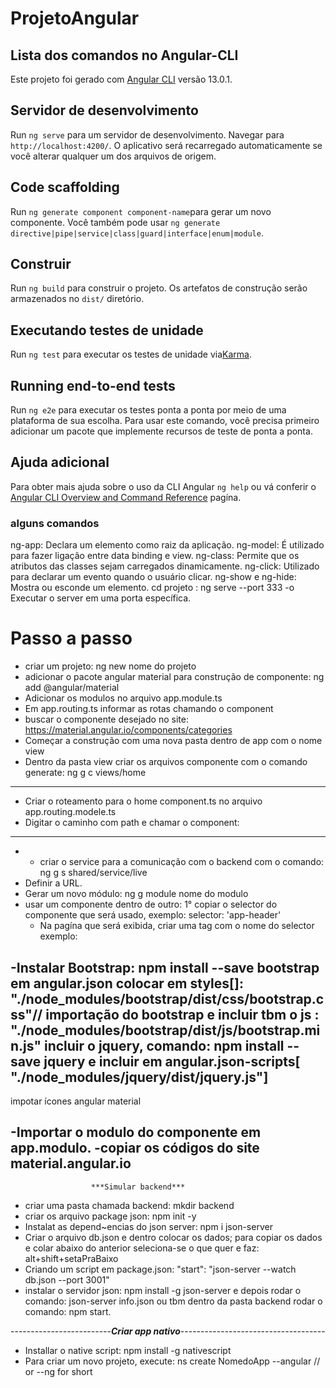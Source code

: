 # ProjetoAngular

## Lista dos comandos no Angular-CLI

Este projeto foi gerado com [Angular CLI](https://github.com/angular/angular-cli) versão 13.0.1.

## Servidor de desenvolvimento

Run `ng serve` para um servidor de desenvolvimento. Navegar para `http://localhost:4200/`. O aplicativo será recarregado automaticamente se você alterar qualquer um dos arquivos de origem.

## Code scaffolding

Run `ng generate component component-name`para gerar um novo componente. Você também pode usar `ng generate directive|pipe|service|class|guard|interface|enum|module`.

## Construir

Run `ng build` para construir o projeto. Os artefatos de construção serão armazenados no `dist/` diretório.

## Executando testes de unidade

Run `ng test` para executar os testes de unidade via[Karma](https://karma-runner.github.io).

## Running end-to-end tests

Run `ng e2e` para executar os testes ponta a ponta por meio de uma plataforma de sua escolha. Para usar este comando, você precisa primeiro adicionar um pacote que implemente recursos de teste de ponta a ponta.

## Ajuda adicional

Para obter mais ajuda sobre o uso da CLI Angular `ng help` ou vá conferir o [Angular CLI Overview and Command Reference](https://angular.io/cli) pagína.

### alguns comandos
ng-app:	                                Declara um elemento como raiz da aplicação.
ng-model:	                              É utilizado para fazer ligação entre data binding e view.
ng-class:	                              Permite que os atributos das classes sejam carregados dinamicamente.
ng-click:	                              Utilizado para declarar um evento quando o usuário clicar.
ng-show e ng-hide:                     	Mostra ou esconde um elemento.
cd projeto : ng serve --port 333 -o     Executar o server em uma porta específica.

# Passo a passo
- criar um projeto: ng new nome do projeto
- adicionar o pacote angular material para construção de componente: ng add @angular/material
- Adicionar os modulos no arquivo app.module.ts
- Em app.routing.ts informar as rotas chamando o component
- buscar o componente desejado no site: https://material.angular.io/components/categories
- Começar a construção com uma nova pasta dentro de app com o nome view
- Dentro da pasta view criar os arquivos componente com o comando generate: ng g c views/home
-------------------------------------------------------------------------------------------
- Criar o roteamento para o home component.ts no arquivo  app.routing.modele.ts
- Digitar o caminho com path e chamar o component: 
----------------------------------------------------------------------------------------------
- * criar o service para a comunicação com o backend com o comando: ng g s shared/service/live
- Definir a URL.
- Gerar um novo módulo: ng g module nome do modulo
- usar um componente dentro de outro:
  1° copiar o selector do componente que será usado, exemplo: selector: 'app-header'
  - Na pagína que será exibida, criar uma tag com o nome do selector exemplo: <app-header></app-header>


-Instalar Bootstrap: npm install --save bootstrap
em angular.json colocar em styles[]: "./node_modules/bootstrap/dist/css/bootstrap.css"// importação do bootstrap
e incluir tbm o js : "./node_modules/bootstrap/dist/js/bootstrap.min.js"
incluir o jquery, comando: npm install --save jquery e incluir em angular.json-scripts[ "./node_modules/jquery/dist/jquery.js"]
---------------------------------------------------------------------------------------------
impotar ícones angular material

-Importar o modulo do componente em app.modulo.
-copiar os códigos do site material.angular.io 
--------------------------------------------------------------------------------------------
                      ***Simular backend***
 - criar uma pasta chamada backend: mkdir backend
 - criar os arquivo package json: npm init -y
 - Instalat as depend~encias do json server: npm i json-server
 - Criar o arquivo db.json e dentro colocar os dados; para copiar os dados e colar abaixo do anterior seleciona-se o que quer e faz: alt+shift+setaPraBaixo
 - Criando um script em package.json:  "start": "json-server --watch db.json --port 3001"
 - instalar o servidor json: npm install -g json-server e depois rodar o comando: json-server info.json ou tbm dentro da pasta backend rodar o comando: npm start.

-------------------------***Criar app nativo***------------------------------------
- Installar o native script: npm install -g nativescript 
- Para criar um novo projeto, execute: ns create NomedoApp --angular // or --ng for short